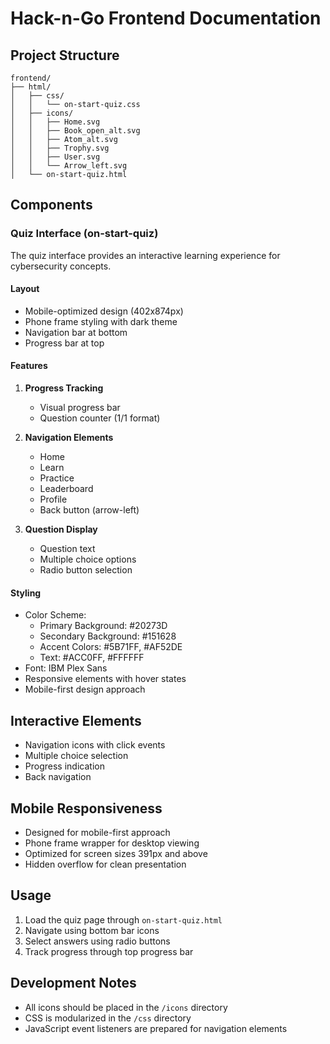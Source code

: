 # Hack-n-Go Frontend Documentation

## Project Structure
```
frontend/
├── html/
│   ├── css/
│   │   └── on-start-quiz.css
│   ├── icons/
│   │   ├── Home.svg
│   │   ├── Book_open_alt.svg
│   │   ├── Atom_alt.svg
│   │   ├── Trophy.svg
│   │   ├── User.svg
│   │   └── Arrow_left.svg
│   └── on-start-quiz.html
```

## Components

### Quiz Interface (on-start-quiz)
The quiz interface provides an interactive learning experience for cybersecurity concepts.

#### Layout
- Mobile-optimized design (402x874px)
- Phone frame styling with dark theme
- Navigation bar at bottom
- Progress bar at top

#### Features
1. **Progress Tracking**
   - Visual progress bar
   - Question counter (1/1 format)

2. **Navigation Elements**
   - Home
   - Learn
   - Practice
   - Leaderboard
   - Profile
   - Back button (arrow-left)

3. **Question Display**
   - Question text
   - Multiple choice options
   - Radio button selection

#### Styling
- Color Scheme:
  - Primary Background: #20273D
  - Secondary Background: #151628
  - Accent Colors: #5B71FF, #AF52DE
  - Text: #ACC0FF, #FFFFFF
- Font: IBM Plex Sans
- Responsive elements with hover states
- Mobile-first design approach

## Interactive Elements
- Navigation icons with click events
- Multiple choice selection
- Progress indication
- Back navigation

## Mobile Responsiveness
- Designed for mobile-first approach
- Phone frame wrapper for desktop viewing
- Optimized for screen sizes 391px and above
- Hidden overflow for clean presentation

## Usage
1. Load the quiz page through `on-start-quiz.html`
2. Navigate using bottom bar icons
3. Select answers using radio buttons
4. Track progress through top progress bar

## Development Notes
- All icons should be placed in the `/icons` directory
- CSS is modularized in the `/css` directory
- JavaScript event listeners are prepared for navigation elements
